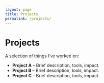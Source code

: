 ```yaml
---
layout: page
title: Projects
permalink: /projects/
---
```


# Projects

A selection of things I've worked on:

- **Project A** – Brief description, tools, impact.
- **Project B** – Brief description, tools, impact.
- **Project C** – Brief description, tools, impact.
